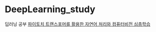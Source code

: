 # DeepLearning_study
딥러닝 공부
[파이토치 트랜스포머를 활용한 자연어 처리와 컴퓨터비전 심층학습](https://product.kyobobook.co.kr/detail/S000209621433)
